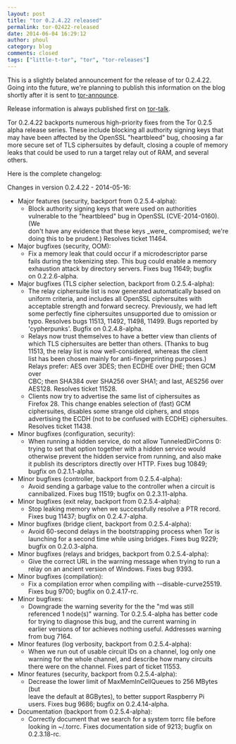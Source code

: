 ```yaml
---
layout: post
title: "tor 0.2.4.22 released"
permalink: tor-02422-released
date: 2014-06-04 16:29:12
author: phoul
category: blog
comments: closed
tags: ["little-t-tor", "tor", "tor-releases"]
---
```


This is a slightly belated announcement for the release of tor 0.2.4.22. Going into the future, we're planning to publish this information on the blog shortly after it is sent to [tor-announce](https://lists.torproject.org/cgi-bin/mailman/listinfo/tor-announce).

Release information is always published first on [tor-talk](https://lists.torproject.org/cgi-bin/mailman/listinfo/tor-talk).

Tor 0.2.4.22 backports numerous high-priority fixes from the Tor 0.2.5 alpha release series. These include blocking all authority signing keys that may have been affected by the OpenSSL "heartbleed" bug, choosing a far more secure set of TLS ciphersuites by default, closing a couple of memory leaks that could be used to run a target relay out of RAM, and several others.

Here is the complete changelog:  
  
 Changes in version 0.2.4.22 - 2014-05-16:

-   Major features (security, backport from 0.2.5.4-alpha):
    -   Block authority signing keys that were used on authorities  
         vulnerable to the "heartbleed" bug in OpenSSL (CVE-2014-0160). (We  
         don't have any evidence that these keys \_were\_ compromised; we're  
         doing this to be prudent.) Resolves ticket 11464.
-   Major bugfixes (security, OOM):
    -   Fix a memory leak that could occur if a microdescriptor parse  
         fails during the tokenizing step. This bug could enable a memory  
         exhaustion attack by directory servers. Fixes bug 11649; bugfix  
         on 0.2.2.6-alpha.
-   Major bugfixes (TLS cipher selection, backport from 0.2.5.4-alpha):
    -   The relay ciphersuite list is now generated automatically based on  
         uniform criteria, and includes all OpenSSL ciphersuites with  
         acceptable strength and forward secrecy. Previously, we had left  
         some perfectly fine ciphersuites unsupported due to omission or  
         typo. Resolves bugs 11513, 11492, 11498, 11499. Bugs reported by  
         'cypherpunks'. Bugfix on 0.2.4.8-alpha.
    -   Relays now trust themselves to have a better view than clients of  
         which TLS ciphersuites are better than others. (Thanks to bug  
         11513, the relay list is now well-considered, whereas the client  
         list has been chosen mainly for anti-fingerprinting purposes.)  
         Relays prefer: AES over 3DES; then ECDHE over DHE; then GCM over  
         CBC; then SHA384 over SHA256 over SHA1; and last, AES256 over  
         AES128. Resolves ticket 11528.
    -   Clients now try to advertise the same list of ciphersuites as  
         Firefox 28. This change enables selection of (fast) GCM  
         ciphersuites, disables some strange old ciphers, and stops  
         advertising the ECDH (not to be confused with ECDHE) ciphersuites.  
         Resolves ticket 11438.
-   Minor bugfixes (configuration, security):
    -   When running a hidden service, do not allow TunneledDirConns 0:  
         trying to set that option together with a hidden service would  
         otherwise prevent the hidden service from running, and also make  
         it publish its descriptors directly over HTTP. Fixes bug 10849;  
         bugfix on 0.2.1.1-alpha.
-   Minor bugfixes (controller, backport from 0.2.5.4-alpha):
    -   Avoid sending a garbage value to the controller when a circuit is  
         cannibalized. Fixes bug 11519; bugfix on 0.2.3.11-alpha.
-   Minor bugfixes (exit relay, backport from 0.2.5.4-alpha):
    -   Stop leaking memory when we successfully resolve a PTR record.  
         Fixes bug 11437; bugfix on 0.2.4.7-alpha.
-   Minor bugfixes (bridge client, backport from 0.2.5.4-alpha):
    -   Avoid 60-second delays in the bootstrapping process when Tor is  
         launching for a second time while using bridges. Fixes bug 9229;  
         bugfix on 0.2.0.3-alpha.
-   Minor bugfixes (relays and bridges, backport from 0.2.5.4-alpha):
    -   Give the correct URL in the warning message when trying to run a  
         relay on an ancient version of Windows. Fixes bug 9393.
-   Minor bugfixes (compilation):
    -   Fix a compilation error when compiling with --disable-curve25519.  
         Fixes bug 9700; bugfix on 0.2.4.17-rc.
-   Minor bugfixes:
    -   Downgrade the warning severity for the the "md was still  
         referenced 1 node(s)" warning. Tor 0.2.5.4-alpha has better code  
         for trying to diagnose this bug, and the current warning in  
         earlier versions of tor achieves nothing useful. Addresses warning  
         from bug 7164.
-   Minor features (log verbosity, backport from 0.2.5.4-alpha):
    -   When we run out of usable circuit IDs on a channel, log only one  
         warning for the whole channel, and describe how many circuits  
         there were on the channel. Fixes part of ticket 11553.
-   Minor features (security, backport from 0.2.5.4-alpha):
    -   Decrease the lower limit of MaxMemInCellQueues to 256 MBytes (but  
         leave the default at 8GBytes), to better support Raspberry Pi  
         users. Fixes bug 9686; bugfix on 0.2.4.14-alpha.
-   Documentation (backport from 0.2.5.4-alpha):
    -   Correctly document that we search for a system torrc file before  
         looking in \~/.torrc. Fixes documentation side of 9213; bugfix on  
         0.2.3.18-rc.

